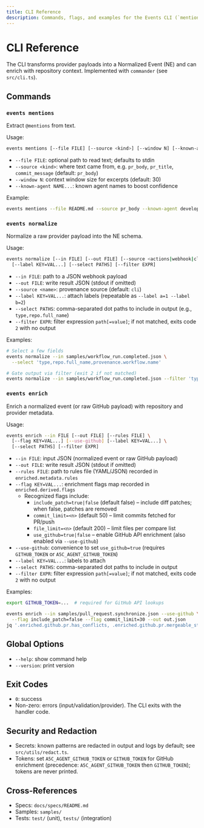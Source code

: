 ```yaml
---
title: CLI Reference
description: Commands, flags, and examples for the Events CLI (`mentions`, `normalize`, `enrich`).
---
```


# CLI Reference

The CLI transforms provider payloads into a Normalized Event (NE) and can enrich with repository context. Implemented with `commander` (see `src/cli.ts`).

## Commands

### `events mentions`
Extract `@mentions` from text.

Usage:
```bash
events mentions [--file FILE] [--source <kind>] [--window N] [--known-agent NAME...]
```

- `--file FILE`: optional path to read text; defaults to stdin
- `--source <kind>`: where text came from, e.g. `pr_body`, `pr_title`, `commit_message` (default: `pr_body`)
- `--window N`: context window size for excerpts (default: 30)
- `--known-agent NAME...`: known agent names to boost confidence

Example:
```bash
events mentions --file README.md --source pr_body --known-agent developer-agent validator-agent
```

### `events normalize`
Normalize a raw provider payload into the NE schema.

Usage:
```bash
events normalize [--in FILE] [--out FILE] [--source <actions|webhook|cli>] \
  [--label KEY=VAL...] [--select PATHS] [--filter EXPR]
```

- `--in FILE`: path to a JSON webhook payload
- `--out FILE`: write result JSON (stdout if omitted)
- `--source <name>`: provenance source (default: `cli`)
- `--label KEY=VAL...`: attach labels (repeatable as `--label a=1 --label b=2`)
- `--select PATHS`: comma-separated dot paths to include in output (e.g., `type,repo.full_name`)
- `--filter EXPR`: filter expression `path[=value]`; if not matched, exits code `2` with no output

Examples:
```bash
# Select a few fields
events normalize --in samples/workflow_run.completed.json \
  --select 'type,repo.full_name,provenance.workflow.name'

# Gate output via filter (exit 2 if not matched)
events normalize --in samples/workflow_run.completed.json --filter 'type=workflow_run'
```

### `events enrich`
Enrich a normalized event (or raw GitHub payload) with repository and provider metadata.

Usage:
```bash
events enrich --in FILE [--out FILE] [--rules FILE] \
  [--flag KEY=VAL...] [--use-github] [--label KEY=VAL...] \
  [--select PATHS] [--filter EXPR]
```

- `--in FILE`: input JSON (normalized event or raw GitHub payload)
- `--out FILE`: write result JSON (stdout if omitted)
- `--rules FILE`: path to rules file (YAML/JSON) recorded in `enriched.metadata.rules`
- `--flag KEY=VAL...`: enrichment flags map recorded in `enriched.derived.flags`
  - Recognized flags include:
    - `include_patch=true|false` (default false) – include diff patches; when false, patches are removed
    - `commit_limit=<n>` (default 50) – limit commits fetched for PR/push
    - `file_limit=<n>` (default 200) – limit files per compare list
    - `use_github=true|false` – enable GitHub API enrichment (also enabled via `--use-github`)
- `--use-github`: convenience to set `use_github=true` (requires `GITHUB_TOKEN` or `A5C_AGENT_GITHUB_TOKEN`)
- `--label KEY=VAL...`: labels to attach
- `--select PATHS`: comma-separated dot paths to include in output
- `--filter EXPR`: filter expression `path[=value]`; if not matched, exits code `2` with no output

Examples:
```bash
export GITHUB_TOKEN=...  # required for GitHub API lookups

events enrich --in samples/pull_request.synchronize.json --use-github \
  --flag include_patch=false --flag commit_limit=30 --out out.json
jq '.enriched.github.pr.has_conflicts, .enriched.github.pr.mergeable_state' out.json
```

## Global Options
- `--help`: show command help
- `--version`: print version

## Exit Codes
- `0`: success
- Non-zero: errors (input/validation/provider). The CLI exits with the handler code.

## Security and Redaction
- Secrets: known patterns are redacted in output and logs by default; see `src/utils/redact.ts`.
- Tokens: set `A5C_AGENT_GITHUB_TOKEN` or `GITHUB_TOKEN` for GitHub enrichment (precedence: `A5C_AGENT_GITHUB_TOKEN` then `GITHUB_TOKEN`); tokens are never printed.

## Cross-References
- Specs: `docs/specs/README.md`
- Samples: `samples/`
- Tests: `test/` (unit), `tests/` (integration)
